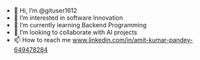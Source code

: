 - 👋 Hi, I’m @gituser1612
- 👀 I’m interested in software Innovation
- 🌱 I’m currently learning Backend Programming
- 💞️ I’m looking to collaborate with AI projects
- 📫 How to reach me www.linkedin.com/in/amit-kumar-pandey-649478284

<!---
gituser1612/gituser1612 is a ✨ special ✨ repository because its `README.md` (this file) appears on your GitHub profile.
You can click the Preview link to take a look at your changes.
--->
